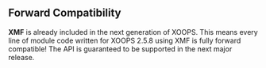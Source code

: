 ## Forward Compatibility

**XMF** is already included in the next generation of XOOPS. This means every line of module code
written for XOOPS 2.5.8 using XMF is fully forward compatible! The API is guaranteed to be supported
in the next major release.
